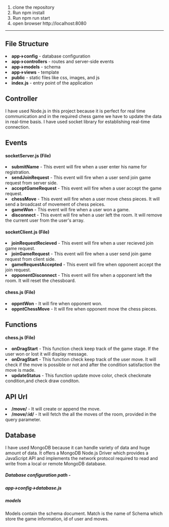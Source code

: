 1. clone the repository
2. Run npm install
3. Run npm run start
4. open browser http://localhost:8080

---
## File Structure

<li><b>app->config</b> - database configuration</li>
<li><b>app->controllers</b> - routes and server-side events</li>
<li><b>app->models</b> - schema</li>
<li><b>app->views</b> - template</li>
<li><b>public</b> - static files like css, images, and js</li>
<li><b>index.js</b> - entry point of the application</li>


  

## Controller

I have used Node.js in this project because it is perfect for real time communication and in the required chess game we have to update the data in real-time basis.
I have used socket library for establishing real-time connection. 

## Events 
<h4> socketServer.js (File) </h4>

<li><b>submitName</b> - This event will fire when a user enter his name for registration. </li>
<li><b>sendJoinRequest</b> - This event will fire when a user send join game request from server side.</li>
<li><b>acceptGameRequest</b> - This event will fire when a user accept the game request. </li>
<li><b>chessMove</b> - This event will fire when a user move chess pieces. It will send a broadcast of movement of chess peices.
<li><b>gameWon</b> - This event will fire when a user won a game.
<li><b>disconnect</b> - This event will fire when a user left the room. It will remove the current user from the user's array.

<h4> socketClient.js (File) </h4>
<li><b>joinRequestRecieved</b> - This event will fire when a user recieved join game request. </li>
<li><b>joinGameRequest</b> - This event will fire when a user send join game request from client side.</li>
<li><b>gameRequestAccepted</b> - This event will fire when opponent accept the join request. </li>
<li><b>opponentDisconnect</b> - This event will fire when a opponent left the room. It will reset the chessboard. </li>


<h4> chess.js (File) </h4>
<li><b>oppntWon</b> - It will fire when opponent won. </li>
<li><b>oppntChessMove</b> - It will fire when opponent move the chess pieces. </li>


## Functions
<h4> chess.js (File) </h4>
<li><b>onDragStart</b> - This function check keep track of the game stage. If the user won or lost it will display message.</li>
<li><b>onDragStart</b> - This function check keep track of the user move. It will check if the move is possible or not and after the condition satisfaction the move is made.</li>
<li><b>updateStatus</b> - This function update move color, check checkmate condition,and check draw conditon.</li>

## API Url
<li><b>/move/</b> - It will create or append the move.</li>
<li><b>/move/:id/</b> - It will fetch the all the moves of the room, provided in the query parameter.</li>

## Database
I have used MongoDB because it can handle variety of data and huge amount of data. It offers a MongoDB Node.js Driver which provides a JavaScript API and implements the network protocol required to read and write from a local or remote MongoDB database.

<h5>Database configuration path - <h5> app->config->database.js

<h5>models</h5>
Models contain the schema document.
Match is the name of Schema which store the game information, id of user and moves.



